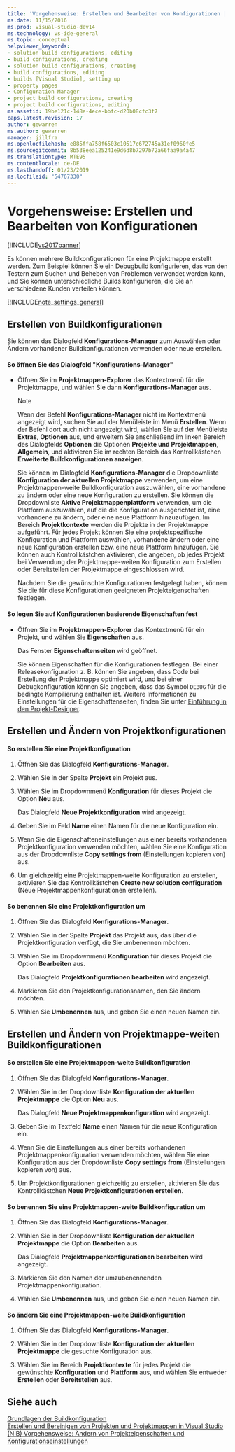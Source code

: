 ```yaml
---
title: 'Vorgehensweise: Erstellen und Bearbeiten von Konfigurationen | Microsoft-Dokumentation'
ms.date: 11/15/2016
ms.prod: visual-studio-dev14
ms.technology: vs-ide-general
ms.topic: conceptual
helpviewer_keywords:
- solution build configurations, editing
- build configurations, creating
- solution build configurations, creating
- build configurations, editing
- builds [Visual Studio], setting up
- property pages
- Configuration Manager
- project build configurations, creating
- project build configurations, editing
ms.assetid: 19be121c-148e-4ece-bbfc-d20b08cfc3f7
caps.latest.revision: 17
author: gewarren
ms.author: gewarren
manager: jillfra
ms.openlocfilehash: e885ffa758f6503c10517c672745a31ef0960fe5
ms.sourcegitcommit: 8b538eea125241e9d6d8b7297b72a66faa9a4a47
ms.translationtype: MTE95
ms.contentlocale: de-DE
ms.lasthandoff: 01/23/2019
ms.locfileid: "54767330"
---
```

# <a name="how-to-create-and-edit-configurations"></a>Vorgehensweise: Erstellen und Bearbeiten von Konfigurationen
[!INCLUDE[vs2017banner](../includes/vs2017banner.md)]

Es können mehrere Buildkonfigurationen für eine Projektmappe erstellt werden. Zum Beispiel können Sie ein Debugbuild konfigurieren, das von den Testern zum Suchen und Beheben von Problemen verwendet werden kann, und Sie können unterschiedliche Builds konfigurieren, die Sie an verschiedene Kunden verteilen können.  
  
 [!INCLUDE[note_settings_general](../includes/note-settings-general-md.md)]  
  
## <a name="creating-build-configurations"></a>Erstellen von Buildkonfigurationen  
 Sie können das Dialogfeld **Konfigurations-Manager** zum Auswählen oder Ändern vorhandener Buildkonfigurationen verwenden oder neue erstellen.  
  
#### <a name="to-open-the-configuration-manager-dialog-box"></a>So öffnen Sie das Dialogfeld "Konfigurations-Manager"  
  
- Öffnen Sie im **Projektmappen-Explorer** das Kontextmenü für die Projektmappe, und wählen Sie dann **Konfigurations-Manager** aus.  
  
  > [!NOTE]
  >  Wenn der Befehl **Konfigurations-Manager** nicht im Kontextmenü angezeigt wird, suchen Sie auf der Menüleiste im Menü **Erstellen**. Wenn der Befehl dort auch nicht angezeigt wird, wählen Sie auf der Menüleiste **Extras**, **Optionen** aus, und erweitern Sie anschließend im linken Bereich des Dialogfelds **Optionen** die Optionen **Projekte und Projektmappen**, **Allgemein**, und aktivieren Sie im rechten Bereich das Kontrollkästchen **Erweiterte Buildkonfigurationen anzeigen**.  
  
   Sie können im Dialogfeld **Konfigurations-Manager** die Dropdownliste **Konfiguration der aktuellen Projektmappe** verwenden, um eine Projektmappen-weite Buildkonfiguration auszuwählen, eine vorhandene zu ändern oder eine neue Konfiguration zu erstellen. Sie können die Dropdownliste **Aktive Projektmappenplattform** verwenden, um die Plattform auszuwählen, auf die die Konfiguration ausgerichtet ist, eine vorhandene zu ändern, oder eine neue Plattform hinzuzufügen. Im Bereich **Projektkontexte** werden die Projekte in der Projektmappe aufgeführt. Für jedes Projekt können Sie eine projektspezifische Konfiguration und Plattform auswählen, vorhandene ändern oder eine neue Konfiguration erstellen bzw. eine neue Plattform hinzufügen. Sie können auch Kontrollkästchen aktivieren, die angeben, ob jedes Projekt bei Verwendung der Projektmappe-weiten Konfiguration zum Erstellen oder Bereitstellen der Projektmappe eingeschlossen wird.  
  
  Nachdem Sie die gewünschte Konfigurationen festgelegt haben, können Sie die für diese Konfigurationen geeigneten Projekteigenschaften festlegen.  
  
#### <a name="to-set-properties-based-on-configurations"></a>So legen Sie auf Konfigurationen basierende Eigenschaften fest  
  
-   Öffnen Sie im **Projektmappen-Explorer** das Kontextmenü für ein Projekt, und wählen Sie **Eigenschaften** aus.  
  
     Das Fenster **Eigenschaftenseiten** wird geöffnet.  
  
     Sie können Eigenschaften für die Konfigurationen festlegen. Bei einer Releasekonfiguration z. B. können Sie angeben, dass Code bei Erstellung der Projektmappe optimiert wird, und bei einer Debugkonfiguration können Sie angeben, dass das Symbol `DEBUG` für die bedingte Kompilierung enthalten ist. Weitere Informationen zu Einstellungen für die Eigenschaftenseiten, finden Sie unter [Einführung in den Projekt-Designer](http://msdn.microsoft.com/898dd854-c98d-430c-ba1b-a913ce3c73d7).  
  
## <a name="creating-and-modifying-project-configurations"></a>Erstellen und Ändern von Projektkonfigurationen  
  
#### <a name="to-create-a-project-configuration"></a>So erstellen Sie eine Projektkonfiguration  
  
1.  Öffnen Sie das Dialogfeld **Konfigurations-Manager**.  
  
2.  Wählen Sie in der Spalte **Projekt** ein Projekt aus.  
  
3.  Wählen Sie im Dropdownmenü **Konfiguration** für dieses Projekt die Option **Neu** aus.  
  
     Das Dialogfeld **Neue Projektkonfiguration** wird angezeigt.  
  
4.  Geben Sie im Feld **Name** einen Namen für die neue Konfiguration ein.  
  
5.  Wenn Sie die Eigenschafteneinstellungen aus einer bereits vorhandenen Projektkonfiguration verwenden möchten, wählen Sie eine Konfiguration aus der Dropdownliste **Copy settings from** (Einstellungen kopieren von) aus.  
  
6.  Um gleichzeitig eine Projektmappen-weite Konfiguration zu erstellen, aktivieren Sie das Kontrollkästchen **Create new solution configuration** (Neue Projektmappenkonfigurationen erstellen).  
  
#### <a name="to-rename-a-project-configuration"></a>So benennen Sie eine Projektkonfiguration um  
  
1.  Öffnen Sie das Dialogfeld **Konfigurations-Manager**.  
  
2.  Wählen Sie in der Spalte **Projekt** das Projekt aus, das über die Projektkonfiguration verfügt, die Sie umbenennen möchten.  
  
3.  Wählen Sie im Dropdownmenü **Konfiguration** für dieses Projekt die Option **Bearbeiten** aus.  
  
     Das Dialogfeld **Projektkonfigurationen bearbeiten** wird angezeigt.  
  
4.  Markieren Sie den Projektkonfigurationsnamen, den Sie ändern möchten.  
  
5.  Wählen Sie **Umbenennen** aus, und geben Sie einen neuen Namen ein.  
  
## <a name="creating-and-modifying-solution-wide-build-configurations"></a>Erstellen und Ändern von Projektmappe-weiten Buildkonfigurationen  
  
#### <a name="to-create-a-solution-wide-build-configuration"></a>So erstellen Sie eine Projektmappen-weite Buildkonfiguration  
  
1.  Öffnen Sie das Dialogfeld **Konfigurations-Manager**.  
  
2.  Wählen Sie in der Dropdownliste **Konfiguration der aktuellen Projektmappe** die Option **Neu** aus.  
  
     Das Dialogfeld **Neue Projektmappenkonfiguration** wird angezeigt.  
  
3.  Geben Sie im Textfeld **Name** einen Namen für die neue Konfiguration ein.  
  
4.  Wenn Sie die Einstellungen aus einer bereits vorhandenen Projektmappenkonfiguration verwenden möchten, wählen Sie eine Konfiguration aus der Dropdownliste **Copy settings from** (Einstellungen kopieren von) aus.  
  
5.  Um Projektkonfigurationen gleichzeitig zu erstellen, aktivieren Sie das Kontrollkästchen **Neue Projektkonfigurationen erstellen**.  
  
#### <a name="to-rename-a-solution-wide-build-configuration"></a>So benennen Sie eine Projektmappen-weite Buildkonfiguration um  
  
1.  Öffnen Sie das Dialogfeld **Konfigurations-Manager**.  
  
2.  Wählen Sie in der Dropdownliste **Konfiguration der aktuellen Projektmappe** die Option **Bearbeiten** aus.  
  
     Das Dialogfeld **Projektmappenkonfigurationen bearbeiten** wird angezeigt.  
  
3.  Markieren Sie den Namen der umzubenennenden Projektmappenkonfiguration.  
  
4.  Wählen Sie **Umbenennen** aus, und geben Sie einen neuen Namen ein.  
  
#### <a name="to-modify-a-solution-wide-build-configuration"></a>So ändern Sie eine Projektmappen-weite Buildkonfiguration  
  
1.  Öffnen Sie das Dialogfeld **Konfigurations-Manager**.  
  
2.  Wählen Sie in der Dropdownliste **Konfiguration der aktuellen Projektmappe** die gesuchte Konfiguration aus.  
  
3.  Wählen Sie im Bereich **Projektkontexte** für jedes Projekt die gewünschte **Konfiguration** und **Plattform** aus, und wählen Sie entweder **Erstellen** oder **Bereitstellen** aus.  
  
## <a name="see-also"></a>Siehe auch  
 [Grundlagen der Buildkonfiguration](../ide/understanding-build-configurations.md)   
 [Erstellen und Bereinigen von Projekten und Projektmappen in Visual Studio](../ide/building-and-cleaning-projects-and-solutions-in-visual-studio.md)   
 [(NIB) Vorgehensweise: Ändern von Projekteigenschaften und Konfigurationseinstellungen](http://msdn.microsoft.com/e7184bc5-2f2b-4b4f-aa9a-3ecfcbc48b67)
